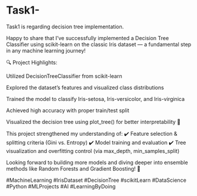 # Task1-
Task1 is regarding decision tree implementation.

Happy to share that I’ve successfully implemented a Decision Tree Classifier using scikit-learn on the classic Iris dataset — a fundamental step in any machine learning journey!

🔍 Project Highlights:

Utilized DecisionTreeClassifier from scikit-learn

Explored the dataset’s features and visualized class distributions

Trained the model to classify Iris-setosa, Iris-versicolor, and Iris-virginica

Achieved high accuracy with proper train/test split

Visualized the decision tree using plot_tree() for better interpretability 🌿

This project strengthened my understanding of:
✔️ Feature selection & splitting criteria (Gini vs. Entropy)
✔️ Model training and evaluation
✔️ Tree visualization and overfitting control (via max_depth, min_samples_split)

Looking forward to building more models and diving deeper into ensemble methods like Random Forests and Gradient Boosting! 🚀

#MachineLearning #IrisDataset #DecisionTree #scikitLearn #DataScience #Python #MLProjects #AI #LearningByDoing
